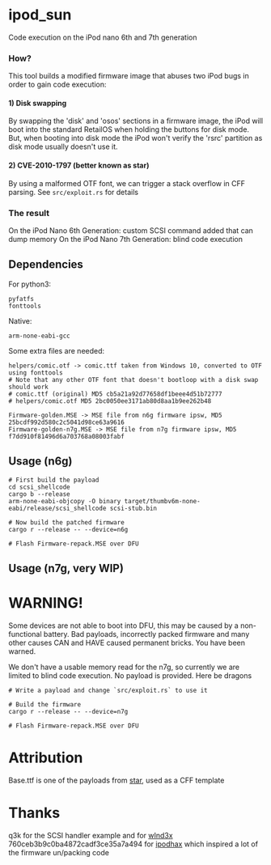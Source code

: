 # ipod_sun
Code execution on the iPod nano 6th and 7th generation

### How?
This tool builds a modified firmware image that abuses two iPod bugs in order to gain code execution:

#### 1) Disk swapping
By swapping the 'disk' and 'osos' sections in a firmware image, the iPod will boot into the standard RetailOS when holding the buttons for disk mode. But, when booting into disk mode the iPod won't verify the 'rsrc' partition as disk mode usually doesn't use it.

#### 2) CVE-2010-1797 (better known as star)
By using a malformed OTF font, we can trigger a stack overflow in CFF parsing. See `src/exploit.rs` for details 

### The result
On the iPod Nano 6th Generation: custom SCSI command added that can dump memory
On the iPod Nano 7th Generation: blind code execution

## Dependencies
For python3:
```
pyfatfs
fonttools
```
Native:
```
arm-none-eabi-gcc
```
Some extra files are needed:
```
helpers/comic.otf -> comic.ttf taken from Windows 10, converted to OTF using fonttools
# Note that any other OTF font that doesn't bootloop with a disk swap should work
# comic.ttf (original) MD5 cb5a21a92d77658df1beee4d51b72777
# helpers/comic.otf MD5 2bc0050ee3171ab80d8aa1b9ee262b48

Firmware-golden.MSE -> MSE file from n6g firmware ipsw, MD5 25bcdf992d580c2c5041d98ce63a9616
Firmware-golden-n7g.MSE -> MSE file from n7g firmware ipsw, MD5 f7dd910f81496d6a703768a08003fabf
```

## Usage (n6g)
```shell
# First build the payload
cd scsi_shellcode
cargo b --release
arm-none-eabi-objcopy -O binary target/thumbv6m-none-eabi/release/scsi_shellcode scsi-stub.bin

# Now build the patched firmware
cargo r --release -- --device=n6g

# Flash Firmware-repack.MSE over DFU
```

## Usage (n7g, very WIP)
# WARNING!
Some devices are not able to boot into DFU, this may be caused by a non-functional battery.
Bad payloads, incorrectly packed firmware and many other causes CAN and HAVE caused permanent bricks.
You have been warned.

We don't have a usable memory read for the n7g, so currently we are limited to blind code execution. No payload is provided. Here be dragons
```shell
# Write a payload and change `src/exploit.rs` to use it

# Build the firmware
cargo r --release -- --device=n7g

# Flash Firmware-repack.MSE over DFU
```

# Attribution
Base.ttf is one of the payloads from [star](https://github.com/comex/star), used as a CFF template

# Thanks
q3k for the SCSI handler example and for [wInd3x](https://github.com/freemyipod/wInd3x)
760ceb3b9c0ba4872cadf3ce35a7a494 for [ipodhax](https://github.com/760ceb3b9c0ba4872cadf3ce35a7a494/ipodhax) which inspired a lot of the firmware un/packing code


